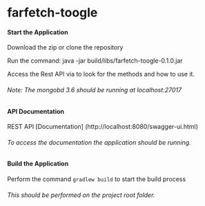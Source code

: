 # farfetch-toogle

#### Start the Application
Download the zip or clone the repository

Run the command: java -jar build/libs/farfetch-toogle-0.1.0.jar

Access the Rest API via to look for the methods and how to use it.
###### Note: The mongobd 3.6 should be running at localhost:27017

#### API Documentation
REST API [Documentation] (http://localhost:8080/swagger-ui.html)
###### To access the documentation the application should be running.

#### Build the Application
Perform the command `gradlew build` to start the build process
###### This should be performed on the project root folder.




